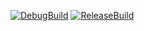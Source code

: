 [![DebugBuild](https://github.com/OzawaTaiki/GameEngine/actions/workflows/DebugBuild.yml/badge.svg)](https://github.com/OzawaTaiki/GameEngine/actions/workflows/DebugBuild.yml)
[![ReleaseBuild](https://github.com/OzawaTaiki/GameEngine/actions/workflows/ReleaseBuild.yml/badge.svg)](https://github.com/OzawaTaiki/GameEngine/actions/workflows/ReleaseBuild.yml)
